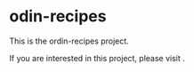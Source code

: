 # odin-recipes
This is the ordin-recipes project.

If you are interested in this project, please visit .
